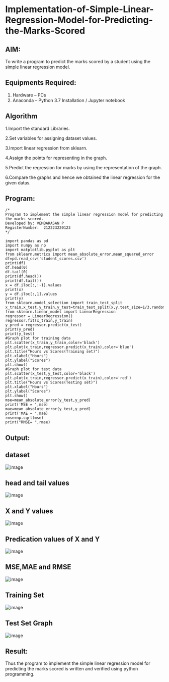 # Implementation-of-Simple-Linear-Regression-Model-for-Predicting-the-Marks-Scored

## AIM:
To write a program to predict the marks scored by a student using the simple linear regression model.

## Equipments Required:
1. Hardware – PCs
2. Anaconda – Python 3.7 Installation / Jupyter notebook

## Algorithm
1.Import the standard Libraries.

2.Set variables for assigning dataset values.

3.Import linear regression from sklearn.

4.Assign the points for representing in the graph.

5.Predict the regression for marks by using the representation of the graph.

6.Compare the graphs and hence we obtained the linear regression for the given datas. 

## Program:
```
/*
Program to implement the simple linear regression model for predicting the marks scored.
Developed by: VEMBARASAN P
RegisterNumber:  212223220123
*/
```
```
import pandas as pd
import numpy as np
import matplotlib.pyplot as plt
from sklearn.metrics import mean_absolute_error,mean_squared_error
df=pd.read_csv('student_scores.csv')
print(df)
df.head(0)
df.tail(0)
print(df.head())
print(df.tail())
x = df.iloc[:,:-1].values
print(x)
y = df.iloc[:,1].values
print(y)
from sklearn.model_selection import train_test_split
x_train,x_test,y_train,y_test=train_test_split(x,y,test_size=1/3,random_state=0)
from sklearn.linear_model import LinearRegression
regressor = LinearRegression()
regressor.fit(x_train,y_train)
y_pred = regressor.predict(x_test)
print(y_pred)
print(y_test)
#Graph plot for training data
plt.scatter(x_train,y_train,color='black')
plt.plot(x_train,regressor.predict(x_train),color='blue')
plt.title("Hours vs Scores(Training set)")
plt.xlabel("Hours")
plt.ylabel("Scores")
plt.show()
#Graph plot for test data
plt.scatter(x_test,y_test,color='black')
plt.plot(x_train,regressor.predict(x_train),color='red')
plt.title("Hours vs Scores(Testing set)")
plt.xlabel("Hours")
plt.ylabel("Scores")
plt.show()
mse=mean_absolute_error(y_test,y_pred)
print('MSE = ',mse)
mae=mean_absolute_error(y_test,y_pred)
print('MAE = ',mae)
rmse=np.sqrt(mse)
print("RMSE= ",rmse)
```
## Output:
## dataset
![image](https://github.com/Wkrish28/Implementation-of-Simple-Linear-Regression-Model-for-Predicting-the-Marks-Scored/assets/144295230/3601ca3e-1300-49a7-8107-37fd8685caa8)

## head and tail values
![image](https://github.com/Wkrish28/Implementation-of-Simple-Linear-Regression-Model-for-Predicting-the-Marks-Scored/assets/144295230/22676f1c-6f6c-431a-887a-c4ceb46e508a)

## X and Y values
![image](https://github.com/Wkrish28/Implementation-of-Simple-Linear-Regression-Model-for-Predicting-the-Marks-Scored/assets/144295230/18ee5a39-6710-4ab3-8a4b-3873be89221d)

## Predication values of X and Y
![image](https://github.com/Wkrish28/Implementation-of-Simple-Linear-Regression-Model-for-Predicting-the-Marks-Scored/assets/144295230/0a17a630-8872-40bf-b77c-04b5ebdd2b13)

## MSE,MAE and RMSE
![image](https://github.com/Wkrish28/Implementation-of-Simple-Linear-Regression-Model-for-Predicting-the-Marks-Scored/assets/144295230/84ff9855-0058-4cb6-935a-f9909217f785)

## Training Set
![image](https://github.com/Wkrish28/Implementation-of-Simple-Linear-Regression-Model-for-Predicting-the-Marks-Scored/assets/144295230/e3fe1065-e497-440d-8fc2-d86e8d98181c)

## Test Set Graph
![image](https://github.com/Wkrish28/Implementation-of-Simple-Linear-Regression-Model-for-Predicting-the-Marks-Scored/assets/144295230/5d9f0ced-bd0f-4c10-88d6-4fbeb3938db7)

## Result:
Thus the program to implement the simple linear regression model for predicting the marks scored is written and verified using python programming.
